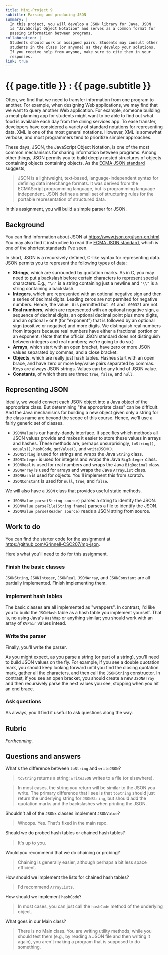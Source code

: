 ```yaml
---
title: Mini-Project 9
subtitle: Parsing and producing JSON
summary: |
  In this project, you will develop a JSON library for Java. JSON
  is "JavaScript Object Notation" and serves as a common format for
  passing information between programs.
collaboration: |
  Students should work in assigned pairs. Students may consult other
  students in the class (or anyone) as they develop your solutions.
  If you receive help from anyone, make sure to cite them in your
  responses.
link: true
---
```

# {{ page.title }} : {{ page.subtitle }}

Often, we find that we need to transfer information from one program to another. For example, when designing Web applications, we may find that we want to query another Web application. For example, someone building a meal-planning app for students might want to be able to find out what food is available each day from the dining services app. To ease transfer, developers have considered a variety of standard notations for representing data. XML is one of the most general notations. However, XML is somewhat verbose, and most programmers tend to prioritize simpler approaches.

These days, JSON, the JavaScript Object Notation, is one of the most common mechanisms for sharing information between programs. Among other things, JSON permits you to build deeply nested structures of objects containing objects containing objects. As the [ECMA JSON standard](https://ecma-international.org/publications-and-standards/standards/ecma-404/) suggests,

> JSON is a lightweight, text-based, language-independent syntax for defining data interchange formats. It was derived from the ECMAScript programming language, but is programming language independent. JSON defines a small set of structuring rules for the portable representation of structured data.

In this assignment, you will build a simple parser for JSON.

## Background

You can find information about JSON at <https://www.json.org/json-en.html>.  You may also find it instructive to read the [ECMA JSON standard](https://ecma-international.org/publications-and-standards/standards/ecma-404/), which is one of the shortest standards I've seen.

In short, JSON is a recursively defined, C-like syntax for representing data.  JSON permits you to represent the following types of data:

* **Strings**, which are surrounded by quotation marks.  As in C, you may need to put a backslash before certain characters to represent special characters.  E.g., `"\n"` is a string containing just a newline and `"\\"` is a string containing a backslash.
* **Integers**, which are represented with an optional negative sign and then a series of decimal digits.  Leading zeros are not permited for negative numbers.  Hence, the value `-0` is permitted but `-01` and `-000321` are not.
* **Real numbers**, which are represented with an optional negative sign, a sequence of decimal digits, an optional decimal point plus more digits, and an optional `e` or `E` (for "exponent") that is followed by an optional sign (positive or negative) and more digits.  We distinguish real numbers from integers because real numbers have either a fractional portion or an exponent.  (Note that the official JSON standard does not distinguish between integers and real numbers; we're going to do so.)
* **Arrays**, which start with an open bracket, have zero or more JSON values separated by commas, and a close bracket.
* **Objects**, which are really just hash tables.  Hashes start with an open brace, and have zero or more key/value pairs separated by commas.  Keys are always JSON strings.  Values can be any kind of JSON value.
* **Constants**, of which there are three: `true`, `false`, and `null`.

## Representing JSON

Ideally, we would convert each JSON object into a Java object of the appropriate class.  But determining "the appropriate class" can be difficult.  And the Java mechanisms for building a new object given only a string for the class name are beyond the scope of this course.  Hence, we'll use a fairly generic set of classes.

* `JSONValue` is our handy-dandy interface.  It specifies which methods all JSON values provide and makes it easier to store these values in arrays and hashes.  These methods are, perhaps unsurprisingly, `toString()`, `equals()`, `hashCode`, `getValue()`, and `writeJSON()`.
* `JSONString` is used for strings and wraps the Java `String` class.
* `JSONInteger` is used for integers and wraps the Java `BigInteger` class.
* `JSONReal` is used for real numbers and wraps the Java `BigDecimal` class.
* `JSONArray` is used for arrays and wraps the Java `ArrayList` class.
* `JSONHash` is used for objects.  You'll implement this from scratch.
* `JSONConstant` is used for `null`, `true`, and `false`.

We will also have a `JSON` class that provides useful static methods.

* `JSONValue parse(String source)` parses a string to identify the JSON.
* `JSONValue parseFile(String fname)` parses a file to identify the JSON.
* `JSONValue parse(Reader source)` reads a JSON string from source.

## Work to do

You can find the starter code for the assignment at <https://github.com/Grinnell-CSC207/mp-json>.

Here's what you'll need to do for this assignment.

### Finish the basic classes

`JSONString`, `JSONInteger`, `JSONReal`, `JSONArray`, and `JSONConstant` are all partially implemented.  Finish implementing them.

### Implement hash tables

The basic classes are all implemented as "wrappers".  In contrast, I'd like you to build the `JSONHash` table as a hash table you implement yourself.  That is, no using Java's `HashMap` or anything similar; you should work with an array of `KVPair` values intead.

### Write the parser

Finally, you'll write the parser.

As you might expect, as you parse a string (or part of a string), you'll need to build JSON values on the fly.  For example, if you see a double quotation mark, you should keep looking forward until you find the closing quotation mark, gather all the characters, and then call the `JSONString` constructor.  In contrast, if you see an open bracket, you should create a new `JSONArray` and then recursively parse the next values you see, stopping when you hit an end brace.

### Ask questions

As always, you'll find it useful to ask questions along the way.

## Rubric

_Forthcoming._

## Questions and answers

What's the difference between `toString` and `writeJSON`?

> `toString` returns a string; `writeJSON` writes to a file (or elsewhere).

> In most cases, the string you return will be similar to the JSON you
  write. The primary difference that I see is that `toString` should just
  return the underlying string for `JSONString`, but should add the
  quotation marks and the backslashes when printing the JSON.

Shouldn't all of the `JSONx` classes implement `JSONValue`?

> Whoops. Yes. That's fixed in the main repo.

Should we do probed hash tables or chained hash tables?

> It's up to you.

Would you recommend that we do chaining or probing?

> Chaining is generally easier, although perhaps a bit less space efficient.

How should we implement the lists for chained hash tables?

> I'd recommend `ArrayList`s.

How should we implement `hashCode`?

> In most cases, you can just call the `hashCode` method of the underlying
  object.

What goes in our Main class?

> There is no Main class. You are writing utility methods; while you should
  test them (e.g., by reading a JSON file and then writing it again), you
  aren't making a program that is supposed to do something.
